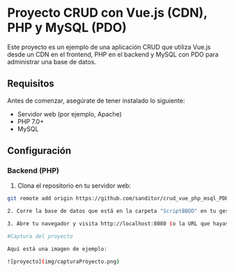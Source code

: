 # Proyecto CRUD con Vue.js (CDN), PHP y MySQL (PDO)

Este proyecto es un ejemplo de una aplicación CRUD que utiliza Vue.js desde un CDN en el frontend, PHP en el backend y MySQL con PDO para administrar una base de datos.

## Requisitos

Antes de comenzar, asegúrate de tener instalado lo siguiente:

- Servidor web (por ejemplo, Apache)
- PHP 7.0+
- MySQL

## Configuración

### Backend (PHP)

1. Clona el repositorio en tu servidor web:

```bash
git remote add origin https://github.com/sanditor/crud_vue_php_msql_PDO.git

2. Corre la base de datos que está en la carpeta "ScriptBBDD" en tu gestor mysql de preferencia

3. Abre tu navegador y visita http://localhost:8080 (o la URL que hayas configurado en el backend). Deberías ver la aplicación CRUD en funcionamiento, donde puedes crear, leer, actualizar y eliminar registros en la base de datos.

#Captura del proyecto

Aquí está una imagen de ejemplo:

![proyecto](img/capturaProyecto.png)
